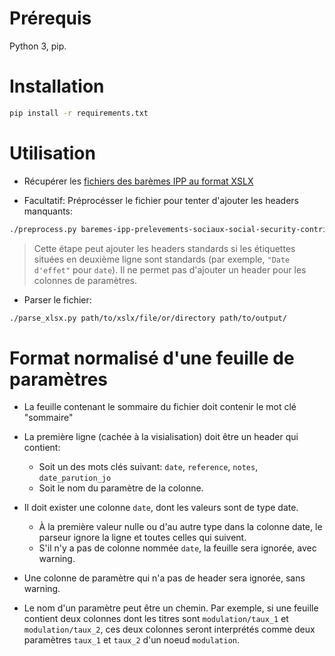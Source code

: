 # Prérequis

Python 3, pip.

# Installation

```sh
pip install -r requirements.txt
```

# Utilisation

- Récupérer les [fichiers des barèmes IPP au format XSLX](https://framagit.org/french-tax-and-benefit-tables/ipp-tax-and-benefit-tables-xlsx)

- Facultatif: Préprocésser le fichier pour tenter d'ajouter les headers manquants:
```sh
./preprocess.py baremes-ipp-prelevements-sociaux-social-security-contributions.xlsx preprocessed_baremes.xlsx
```

> Cette étape peut ajouter les headers standards si les étiquettes situées en deuxième ligne sont standards (par exemple, `"Date d'effet"` pour `date`). Il ne permet pas d'ajouter un header pour les colonnes de paramètres.

- Parser le fichier:

```sh
./parse_xlsx.py path/to/xslx/file/or/directory path/to/output/
```

# Format normalisé d'une feuille de paramètres

- La feuille contenant le sommaire du fichier doit contenir le mot clé "sommaire"

- La première ligne (cachée à la visialisation) doit être un header qui contient:
  - Soit un des mots clés suivant: `date`, `reference`, `notes`, `date_parution_jo`
  - Soit le nom du paramètre de la colonne.

- Il doit exister une colonne `date`, dont les valeurs sont de type date.
  - À la première valeur nulle ou d'au autre type dans la colonne date, le parseur ignore la ligne et toutes celles qui suivent.
  - S'il n'y a pas de colonne nommée `date`, la feuille sera ignorée, avec warning.

- Une colonne de paramètre qui n'a pas de header sera ignorée, sans warning.

- Le nom d'un paramètre peut être un chemin. Par exemple, si une feuille contient deux colonnes dont les titres sont `modulation/taux_1` et  `modulation/taux_2`, ces deux colonnes seront interprétés comme deux paramètres `taux_1` et `taux_2` d'un noeud `modulation`.
